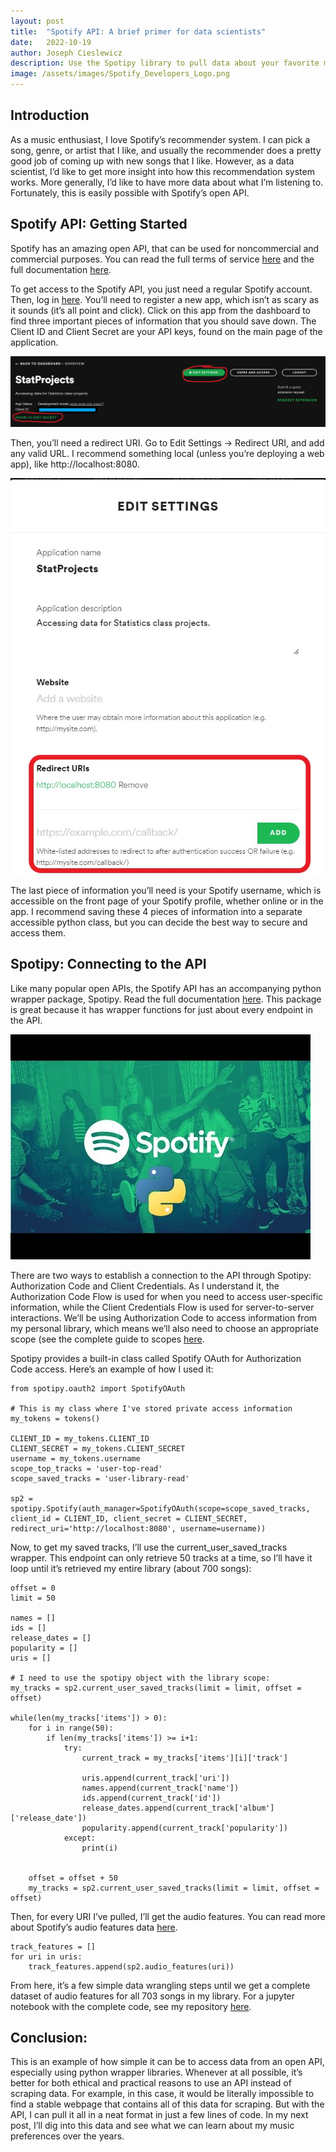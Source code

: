 ```yaml
---
layout: post
title:  "Spotify API: A brief primer for data scientists"
date:   2022-10-19
author: Joseph Cieslewicz
description: Use the Spotipy library to pull data about your favorite music from Spotify.
image: /assets/images/Spotify_Developers_Logo.png
---
```


## Introduction

As a music enthusiast, I love Spotify’s recommender system. I can pick a song, genre, or artist that I like, and usually the recommender does a pretty good job of coming up with new songs that I like. However, as a data scientist, I’d like to get more insight into how this recommendation system works. More generally, I’d like to have more data about what I’m listening to. Fortunately, this is easily possible with Spotify’s open API. 

## Spotify API: Getting Started

Spotify has an amazing open API, that can be used for noncommercial and commercial purposes. You can read the full terms of service [here](https://developer.spotify.com/terms/) and the full documentation [here](https://developer.spotify.com/documentation/web-api/reference/#/).  

To get access to the Spotify API, you just need a regular Spotify account. Then, log in [here](https://developer.spotify.com/dashboard/). You’ll need to register a new app, which isn’t as scary as it sounds (it’s all point and click). Click on this app from the dashboard to find three important pieces of information that you should save down. The Client ID and Client Secret are your API keys, found on the main page of the application. 

![Dashboard Screenshot](https://github.com/jcieslewicz/stat386-projects/raw/main/assets/images/App_Dashboard_Screenshot.JPG)

Then, you’ll need a redirect URI. Go to Edit Settings -> Redirect URI, and add any valid URL. I recommend something local (unless you’re deploying a web app), like http://localhost:8080.  

![Settings Screenshot](https://github.com/jcieslewicz/stat386-projects/raw/main/assets/images/App_Settings_Screenshot.jpg)

The last piece of information you’ll need is your Spotify username, which is accessible on the front page of your Spotify profile, whether online or in the app. I recommend saving these 4 pieces of information into a separate accessible python class, but you can decide the best way to secure and access them.

## Spotipy: Connecting to the API

Like many popular open APIs, the Spotify API has an accompanying python wrapper package, Spotipy. Read the full documentation [here](https://spotipy.readthedocs.io/en/master/). This package is great because it has wrapper functions for just about every endpoint in the API.  

![Python Logo](https://github.com/jcieslewicz/stat386-projects/raw/main/assets/images/Spotify_Python.jpg)

There are two ways to establish a connection to the API through Spotipy: Authorization Code and Client Credentials. As I understand it, the Authorization Code Flow is used for when you need to access user-specific information, while the Client Credentials Flow is used for server-to-server interactions. We’ll be using Authorization Code to access information from my personal library, which means we’ll also need to choose an appropriate scope (see the complete guide to scopes [here](https://developer.spotify.com/documentation/general/guides/authorization/scopes/).  

Spotipy provides a built-in class called Spotify OAuth for Authorization Code access. Here’s an example of how I used it:

```
from spotipy.oauth2 import SpotifyOAuth

# This is my class where I've stored private access information
my_tokens = tokens()

CLIENT_ID = my_tokens.CLIENT_ID
CLIENT_SECRET = my_tokens.CLIENT_SECRET
username = my_tokens.username
scope_top_tracks = 'user-top-read'
scope_saved_tracks = 'user-library-read'

sp2 = spotipy.Spotify(auth_manager=SpotifyOAuth(scope=scope_saved_tracks, client_id = CLIENT_ID, client_secret = CLIENT_SECRET, redirect_uri='http://localhost:8080', username=username))
```

Now, to get my saved tracks, I’ll use the current_user_saved_tracks wrapper. This endpoint can only retrieve 50 tracks at a time, so I’ll have it loop until it’s retrieved my entire library (about 700 songs): 

```
offset = 0
limit = 50

names = []
ids = []
release_dates = []
popularity = []
uris = []

# I need to use the spotipy object with the library scope:
my_tracks = sp2.current_user_saved_tracks(limit = limit, offset = offset)

while(len(my_tracks['items']) > 0):
    for i in range(50):
        if len(my_tracks['items']) >= i+1:
            try: 
                current_track = my_tracks['items'][i]['track']

                uris.append(current_track['uri'])
                names.append(current_track['name'])
                ids.append(current_track['id'])
                release_dates.append(current_track['album']['release_date'])
                popularity.append(current_track['popularity'])  
            except:
                print(i)
                  
    
    offset = offset + 50
    my_tracks = sp2.current_user_saved_tracks(limit = limit, offset = offset)
```

Then, for every URI I’ve pulled, I’ll get the audio features. You can read more about Spotify’s audio features data [here](https://developer.spotify.com/discover/). 

```
track_features = []
for uri in uris:
    track_features.append(sp2.audio_features(uri))
```

From here, it’s a few simple data wrangling steps until we get a complete dataset of audio features for all 703 songs in my library. For a jupyter notebook with the complete code, see my repository [here](https://github.com/jcieslewicz/SpotifyProject).

## Conclusion:
This is an example of how simple it can be to access data from an open API, especially using python wrapper libraries. Whenever at all possible, it’s better for both ethical and practical reasons to use an API instead of scraping data. For example, in this case, it would be literally impossible to find a stable webpage that contains all of this data for scraping. But with the API, I can pull it all in a neat format in just a few lines of code. In my next post, I’ll dig into this data and see what we can learn about my music preferences over the years.

